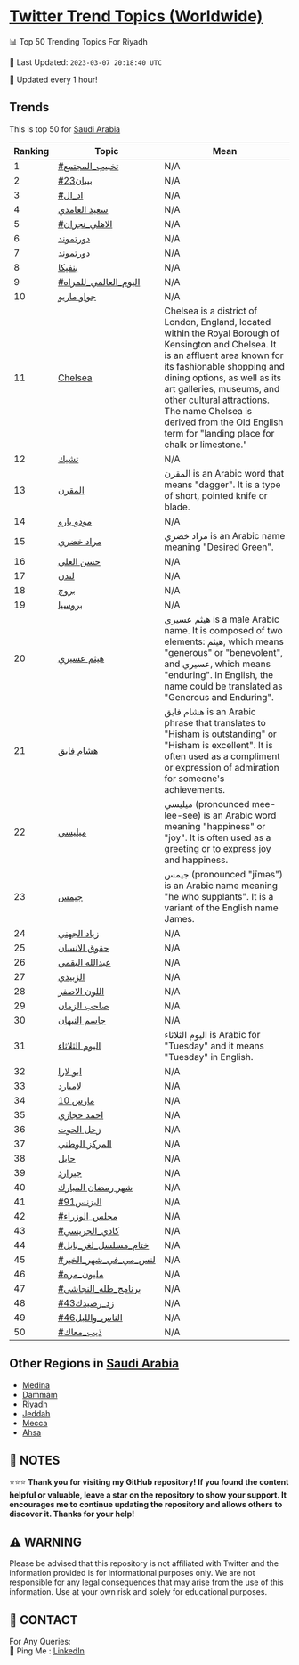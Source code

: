 [Twitter Trend Topics (Worldwide)](https://github.com/ErcinDedeoglu/Twitter-Trend-Topics)
==========


📊 Top 50 Trending Topics For Riyadh

📆 Last Updated: `2023-03-07 20:18:40 UTC`

🔧 Updated every 1 hour!


## Trends

This is top 50 for [Saudi Arabia](</Saudi Arabia>)

| Ranking | Topic | Mean |
| ------- | ------------ | ------------ |
| 1 | [#تخبيب_المجتمع](http://twitter.com/search?q=%23%d8%aa%d8%ae%d8%a8%d9%8a%d8%a8_%d8%a7%d9%84%d9%85%d8%ac%d8%aa%d9%85%d8%b9) | N/A |
| 2 | [#بيبان23](http://twitter.com/search?q=%23%d8%a8%d9%8a%d8%a8%d8%a7%d9%8623) | N/A |
| 3 | [#اد_ال](http://twitter.com/search?q=%23%d8%a7%d8%af_%d8%a7%d9%84) | N/A |
| 4 | [سعيد الغامدي](http://twitter.com/search?q=%d8%b3%d8%b9%d9%8a%d8%af+%d8%a7%d9%84%d8%ba%d8%a7%d9%85%d8%af%d9%8a) | N/A |
| 5 | [#الاهلي_نجران](http://twitter.com/search?q=%23%d8%a7%d9%84%d8%a7%d9%87%d9%84%d9%8a_%d9%86%d8%ac%d8%b1%d8%a7%d9%86) | N/A |
| 6 | [دورتموند](http://twitter.com/search?q=%d8%af%d9%88%d8%b1%d8%aa%d9%85%d9%88%d9%86%d8%af) | N/A |
| 7 | [دورتموند](http://twitter.com/search?q=%d8%af%d9%88%d8%b1%d8%aa%d9%85%d9%88%d9%86%d8%af) | N/A |
| 8 | [بنفيكا](http://twitter.com/search?q=%d8%a8%d9%86%d9%81%d9%8a%d9%83%d8%a7) | N/A |
| 9 | [#اليوم_العالمي_للمراه](http://twitter.com/search?q=%23%d8%a7%d9%84%d9%8a%d9%88%d9%85_%d8%a7%d9%84%d8%b9%d8%a7%d9%84%d9%85%d9%8a_%d9%84%d9%84%d9%85%d8%b1%d8%a7%d9%87) | N/A |
| 10 | [جواو ماريو](http://twitter.com/search?q=%d8%ac%d9%88%d8%a7%d9%88+%d9%85%d8%a7%d8%b1%d9%8a%d9%88) | N/A |
| 11 | [Chelsea](http://twitter.com/search?q=Chelsea) | Chelsea is a district of London, England, located within the Royal Borough of Kensington and Chelsea. It is an affluent area known for its fashionable shopping and dining options, as well as its art galleries, museums, and other cultural attractions. The name Chelsea is derived from the Old English term for "landing place for chalk or limestone." |
| 12 | [تشيك](http://twitter.com/search?q=%d8%aa%d8%b4%d9%8a%d9%83) | N/A |
| 13 | [المقرن](http://twitter.com/search?q=%d8%a7%d9%84%d9%85%d9%82%d8%b1%d9%86) | المقرن is an Arabic word that means "dagger". It is a type of short, pointed knife or blade. |
| 14 | [مودو بارو](http://twitter.com/search?q=%d9%85%d9%88%d8%af%d9%88+%d8%a8%d8%a7%d8%b1%d9%88) | N/A |
| 15 | [مراد خضري](http://twitter.com/search?q=%d9%85%d8%b1%d8%a7%d8%af+%d8%ae%d8%b6%d8%b1%d9%8a) | مراد خضري is an Arabic name meaning "Desired Green". |
| 16 | [حسن العلي](http://twitter.com/search?q=%d8%ad%d8%b3%d9%86+%d8%a7%d9%84%d8%b9%d9%84%d9%8a) | N/A |
| 17 | [لندن](http://twitter.com/search?q=%d9%84%d9%86%d8%af%d9%86) | N/A |
| 18 | [بروج](http://twitter.com/search?q=%d8%a8%d8%b1%d9%88%d8%ac) | N/A |
| 19 | [بروسيا](http://twitter.com/search?q=%d8%a8%d8%b1%d9%88%d8%b3%d9%8a%d8%a7) | N/A |
| 20 | [هيثم عسيري](http://twitter.com/search?q=%d9%87%d9%8a%d8%ab%d9%85+%d8%b9%d8%b3%d9%8a%d8%b1%d9%8a) | هيثم عسيري is a male Arabic name. It is composed of two elements: هيثم, which means "generous" or "benevolent", and عسيري, which means "enduring". In English, the name could be translated as "Generous and Enduring". |
| 21 | [هشام فايق](http://twitter.com/search?q=%d9%87%d8%b4%d8%a7%d9%85+%d9%81%d8%a7%d9%8a%d9%82) | هشام فايق is an Arabic phrase that translates to "Hisham is outstanding" or "Hisham is excellent". It is often used as a compliment or expression of admiration for someone's achievements. |
| 22 | [ميليسي](http://twitter.com/search?q=%d9%85%d9%8a%d9%84%d9%8a%d8%b3%d9%8a) | ميليسي (pronounced mee-lee-see) is an Arabic word meaning "happiness" or "joy". It is often used as a greeting or to express joy and happiness. |
| 23 | [جيمس](http://twitter.com/search?q=%d8%ac%d9%8a%d9%85%d8%b3) | جيمس (pronounced "jīməs") is an Arabic name meaning "he who supplants". It is a variant of the English name James. |
| 24 | [زياد الجهني](http://twitter.com/search?q=%d8%b2%d9%8a%d8%a7%d8%af+%d8%a7%d9%84%d8%ac%d9%87%d9%86%d9%8a) | N/A |
| 25 | [حقوق الانسان](http://twitter.com/search?q=%d8%ad%d9%82%d9%88%d9%82+%d8%a7%d9%84%d8%a7%d9%86%d8%b3%d8%a7%d9%86) | N/A |
| 26 | [عبدالله البقمي](http://twitter.com/search?q=%d8%b9%d8%a8%d8%af%d8%a7%d9%84%d9%84%d9%87+%d8%a7%d9%84%d8%a8%d9%82%d9%85%d9%8a) | N/A |
| 27 | [الزبيدي](http://twitter.com/search?q=%d8%a7%d9%84%d8%b2%d8%a8%d9%8a%d8%af%d9%8a) | N/A |
| 28 | [اللون الاصفر](http://twitter.com/search?q=%d8%a7%d9%84%d9%84%d9%88%d9%86+%d8%a7%d9%84%d8%a7%d8%b5%d9%81%d8%b1) | N/A |
| 29 | [صاحب الزمان](http://twitter.com/search?q=%d8%b5%d8%a7%d8%ad%d8%a8+%d8%a7%d9%84%d8%b2%d9%85%d8%a7%d9%86) | N/A |
| 30 | [جاسم النبهان](http://twitter.com/search?q=%d8%ac%d8%a7%d8%b3%d9%85+%d8%a7%d9%84%d9%86%d8%a8%d9%87%d8%a7%d9%86) | N/A |
| 31 | [اليوم الثلاثاء](http://twitter.com/search?q=%d8%a7%d9%84%d9%8a%d9%88%d9%85+%d8%a7%d9%84%d8%ab%d9%84%d8%a7%d8%ab%d8%a7%d8%a1) | اليوم الثلاثاء is Arabic for "Tuesday" and it means "Tuesday" in English. |
| 32 | [ابو لارا](http://twitter.com/search?q=%d8%a7%d8%a8%d9%88+%d9%84%d8%a7%d8%b1%d8%a7) | N/A |
| 33 | [لامبارد](http://twitter.com/search?q=%d9%84%d8%a7%d9%85%d8%a8%d8%a7%d8%b1%d8%af) | N/A |
| 34 | [10 مارس](http://twitter.com/search?q=10+%d9%85%d8%a7%d8%b1%d8%b3) | N/A |
| 35 | [احمد حجازي](http://twitter.com/search?q=%d8%a7%d8%ad%d9%85%d8%af+%d8%ad%d8%ac%d8%a7%d8%b2%d9%8a) | N/A |
| 36 | [زحل الحوت](http://twitter.com/search?q=%d8%b2%d8%ad%d9%84+%d8%a7%d9%84%d8%ad%d9%88%d8%aa) | N/A |
| 37 | [المركز الوطني](http://twitter.com/search?q=%d8%a7%d9%84%d9%85%d8%b1%d9%83%d8%b2+%d8%a7%d9%84%d9%88%d8%b7%d9%86%d9%8a) | N/A |
| 38 | [حايل](http://twitter.com/search?q=%d8%ad%d8%a7%d9%8a%d9%84) | N/A |
| 39 | [جيرارد](http://twitter.com/search?q=%d8%ac%d9%8a%d8%b1%d8%a7%d8%b1%d8%af) | N/A |
| 40 | [شهر رمضان المبارك](http://twitter.com/search?q=%d8%b4%d9%87%d8%b1+%d8%b1%d9%85%d8%b6%d8%a7%d9%86+%d8%a7%d9%84%d9%85%d8%a8%d8%a7%d8%b1%d9%83) | N/A |
| 41 | [#البزنس91](http://twitter.com/search?q=%23%d8%a7%d9%84%d8%a8%d8%b2%d9%86%d8%b391) | N/A |
| 42 | [#مجلس_الوزراء](http://twitter.com/search?q=%23%d9%85%d8%ac%d9%84%d8%b3_%d8%a7%d9%84%d9%88%d8%b2%d8%b1%d8%a7%d8%a1) | N/A |
| 43 | [#كادي_الجريسي](http://twitter.com/search?q=%23%d9%83%d8%a7%d8%af%d9%8a_%d8%a7%d9%84%d8%ac%d8%b1%d9%8a%d8%b3%d9%8a) | N/A |
| 44 | [#ختام_مسلسل_لغز_بابل](http://twitter.com/search?q=%23%d8%ae%d8%aa%d8%a7%d9%85_%d9%85%d8%b3%d9%84%d8%b3%d9%84_%d9%84%d8%ba%d8%b2_%d8%a8%d8%a7%d8%a8%d9%84) | N/A |
| 45 | [#لنس_مي_في_شهر_الخير](http://twitter.com/search?q=%23%d9%84%d9%86%d8%b3_%d9%85%d9%8a_%d9%81%d9%8a_%d8%b4%d9%87%d8%b1_%d8%a7%d9%84%d8%ae%d9%8a%d8%b1) | N/A |
| 46 | [#مليون_مره](http://twitter.com/search?q=%23%d9%85%d9%84%d9%8a%d9%88%d9%86_%d9%85%d8%b1%d9%87) | N/A |
| 47 | [#برنامج_طله_النجاشي](http://twitter.com/search?q=%23%d8%a8%d8%b1%d9%86%d8%a7%d9%85%d8%ac_%d8%b7%d9%84%d9%87_%d8%a7%d9%84%d9%86%d8%ac%d8%a7%d8%b4%d9%8a) | N/A |
| 48 | [#زد_رصيدك43](http://twitter.com/search?q=%23%d8%b2%d8%af_%d8%b1%d8%b5%d9%8a%d8%af%d9%8343) | N/A |
| 49 | [#الناس_والليل46](http://twitter.com/search?q=%23%d8%a7%d9%84%d9%86%d8%a7%d8%b3_%d9%88%d8%a7%d9%84%d9%84%d9%8a%d9%8446) | N/A |
| 50 | [#ذيب_معاك](http://twitter.com/search?q=%23%d8%b0%d9%8a%d8%a8_%d9%85%d8%b9%d8%a7%d9%83) | N/A |



## Other Regions in [Saudi Arabia](</Saudi Arabia>)

* [Medina](</Saudi Arabia/Medina.md>)
* [Dammam](</Saudi Arabia/Dammam.md>)
* [Riyadh](</Saudi Arabia/Riyadh.md>)
* [Jeddah](</Saudi Arabia/Jeddah.md>)
* [Mecca](</Saudi Arabia/Mecca.md>)
* [Ahsa](</Saudi Arabia/Ahsa.md>)



## 📝 NOTES

⭐⭐⭐ **Thank you for visiting my GitHub repository! If you found the content helpful or valuable, leave a star on the repository to show your support. It encourages me to continue updating the repository and allows others to discover it. Thanks for your help!**


## ⚠️ WARNING

Please be advised that this repository is not affiliated with Twitter and the information provided is for informational purposes only. We are not responsible for any legal consequences that may arise from the use of this information. Use at your own risk and solely for educational purposes.


## 📨 CONTACT

 For Any Queries:  
            🏓 Ping Me : [LinkedIn](https://www.linkedin.com/in/ercindedeoglu/)
